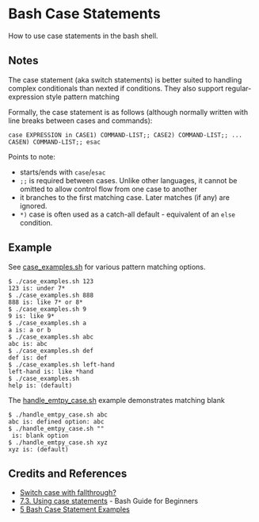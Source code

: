 # Bash Case Statements

How to use case statements in the bash shell.


## Notes

The case statement (aka switch statements) is better suited to handling complex conditionals than nexted if conditions.
They also support regular-expression style pattern matching

Formally, the case statement is as follows (although normally written with line breaks between cases and commands):
```
case EXPRESSION in CASE1) COMMAND-LIST;; CASE2) COMMAND-LIST;; ... CASEN) COMMAND-LIST;; esac
```

Points to note:

* starts/ends with `case`/`esac`
* `;;` is required between cases. Unlike other languages, it cannot be omitted to allow control flow from one case to another
* it branches to the first matching case. Later matches (if any) are ignored.
* `*)` case is often used as a catch-all default - equivalent of an `else` condition.

## Example

See [case_examples.sh](./case_examples.sh) for various pattern matching options.

```
$ ./case_examples.sh 123
123 is: under 7*
$ ./case_examples.sh 888
888 is: like 7* or 8*
$ ./case_examples.sh 9
9 is: like 9*
$ ./case_examples.sh a
a is: a or b
$ ./case_examples.sh abc
abc is: abc
$ ./case_examples.sh def
def is: def
$ ./case_examples.sh left-hand
left-hand is: like *hand
$ ./case_examples.sh
help is: (default)
```

The [handle_emtpy_case.sh](./handle_emtpy_case.sh) example demonstrates matching blank

```
$ ./handle_emtpy_case.sh abc
abc is: defined option: abc
$ ./handle_emtpy_case.sh ""
 is: blank option
$ ./handle_emtpy_case.sh xyz
xyz is: (default)
```

## Credits and References
* [Switch case with fallthrough?](http://stackoverflow.com/questions/5562253/switch-case-with-fallthrough)
* [7.3. Using case statements](http://tldp.org/LDP/Bash-Beginners-Guide/html/sect_07_03.html) - Bash Guide for Beginners
* [5 Bash Case Statement Examples](http://www.thegeekstuff.com/2010/07/bash-case-statement/)
